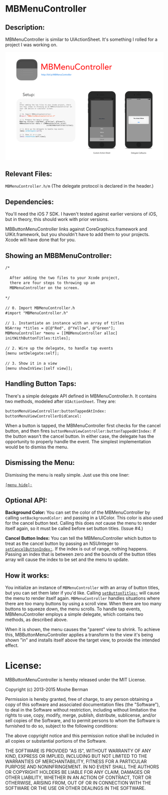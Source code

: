 MBMenuController
================

Description:
------------

MBMenuController is similar to UIActionSheet. It's something I rolled for a project I  was working on.

![Promo](./Promo.png "MBMenuController Demo")

Relevant Files:
---------------

`MBMenuController.h/m` (The delegate protocol is declared in the header.)

Dependencies:
-------------

You'll need the iOS 7 SDK. I haven't tested against earlier versions of iOS, but in theory, this should work with prior versions. 

MBButtonMenuController links against CoreGraphics.framework and UIKit.framework, but you shouldn't have to add them to your projects. Xcode will have done that for you.

Showing an MBBMenuController:
--------------------------------------

    /*
 
      After adding the two files to your Xcode project, 
      there are four steps to throwing up an 
      MBMenuController on the screen.
    
    */

    // 0. Import MBMenuController.h
    #import "MBMenuController.h"

    // 1. Instantiate an instance with an array of titles
    NSArray *titles = @[@"Red", @"Yellow", @"Green"];
    MBMenuController *menu = [[MBMenuController alloc] initWithButtonTitles:titles];
    
    // 2. Wire up the delegate, to handle tap events
    [menu setDelegate:self];

    // 3. Show it in a view
    [menu showInView:[self view]];


Handling Button Taps:
---------------------

There's a simple delegate API defined in MBMenuController.h. It contains two methods, modeled after `UIActionSheet`. They are:

    buttonMenuViewController:buttonTappedAtIndex:
    buttonMenuViewControllerDidCancel:

When a button is tapped, the MBMenuController first checks for the cancel button, and then fires `buttonMenuViewController:buttonTappedAtIndex:` if the button wasn't the cancel button. In either case, the delegate has the opportunity to properly handle the event. The simplest implementation would be to dismiss the menu.

Dismissing the Menu:
--------------------
Dismissing the menu is really simple. Just use this one liner:
          
  [`[menu hide];`](https://github.com/MosheBerman/MBMenuController/blob/master/MBMenuController/Button%20Menu/MBMenuController.h#L29)


Optional API:
-------------

**Background Color:** You can set the color of the MBMenuController by calling `setBackgroundColor:` and passing in a UIColor. This color is also used for the cancel button text. Calling this does *not* cause the menu to render itself again, so it must be called before set button titles. (Issue #4.)

**Cancel Button Index:** You can tell the MBMenuController which button to treat as the cancel button by passing an NSUInteger to [`setCancelButtonIndex:`](https://github.com/MosheBerman/MBMenuController/blob/master/MBMenuController/Button%20Menu/MBMenuController.m#L131). If the index is out of range, nothing happens. Passing an index that is between zero and the bounds of the button titles array will cause the index to be set and the menu to update. 

How it works:
-------------

You initialize an instance of `MBMenuController` with an array of button titles, but you can set them later if you'd like. Calling [`setButtonTitles:`](https://github.com/MosheBerman/MBMenuController/blob/master/MBMenuController/Button%20Menu/MBMenuController.m#L125) will cause the menu to render itself again. `MBMenuController` handles situations where there are too many buttons by using a scroll view. When there are too many buttons to squeeze down, the menu scrolls. 
To handle tap events, MBMenuController employs a simple delegate, which contains two methods, as described above. 

When it is shown, the menu causes the "parent" view to shrink. To achieve this, MBButtonMenuController applies a transform to the view it's being shown "in" and installs itself above the target view, to provide the intended effect.

License:
========

MBButtonMenuController is hereby released under the MIT License. 

Copyright (c) 2013-2015 Moshe Berman

Permission is hereby granted, free of charge, to any person obtaining a copy of this software and associated documentation files (the "Software"), to deal in the Software without restriction, including without limitation the rights to use, copy, modify, merge, publish, distribute, sublicense, and/or sell copies of the Software, and to permit persons to whom the Software is furnished to do so, subject to the following conditions:

The above copyright notice and this permission notice shall be included in all copies or substantial portions of the Software.

THE SOFTWARE IS PROVIDED "AS IS", WITHOUT WARRANTY OF ANY KIND, EXPRESS OR IMPLIED, INCLUDING BUT NOT LIMITED TO THE WARRANTIES OF MERCHANTABILITY, FITNESS FOR A PARTICULAR PURPOSE AND NONINFRINGEMENT. IN NO EVENT SHALL THE AUTHORS OR COPYRIGHT HOLDERS BE LIABLE FOR ANY CLAIM, DAMAGES OR OTHER LIABILITY, WHETHER IN AN ACTION OF CONTRACT, TORT OR OTHERWISE, ARISING FROM, OUT OF OR IN CONNECTION WITH THE SOFTWARE OR THE USE OR OTHER DEALINGS IN THE SOFTWARE.
